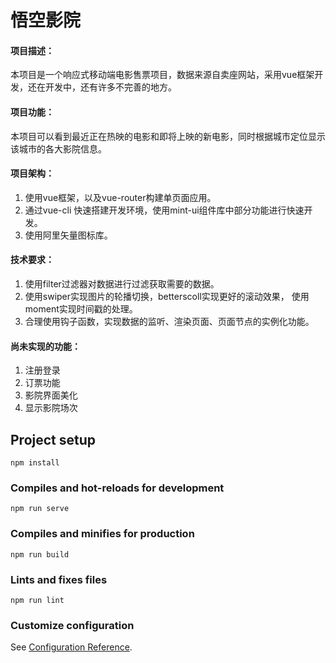 # 悟空影院
#### 项目描述：
本项目是一个响应式移动端电影售票项目，数据来源自卖座网站，采用vue框架开发，还在开发中，还有许多不完善的地方。
#### 项目功能：
本项目可以看到最近正在热映的电影和即将上映的新电影，同时根据城市定位显示该城市的各大影院信息。
#### 项目架构：
1. 使用vue框架，以及vue-router构建单页面应用。 
2. 通过vue-cli 快速搭建开发环境，使用mint-ui组件库中部分功能进行快速开发。
3. 使用阿里矢量图标库。
#### 技术要求：
1. 使用filter过滤器对数据进行过滤获取需要的数据。
2. 使用swiper实现图片的轮播切换，betterscoll实现更好的滚动效果， 使用moment实现时间戳的处理。
3. 合理使用钩子函数，实现数据的监听、渲染页面、页面节点的实例化功能。
#### 尚未实现的功能：
1. 注册登录
2. 订票功能
3. 影院界面美化
4. 显示影院场次
## Project setup
```
npm install
```

### Compiles and hot-reloads for development
```
npm run serve
```

### Compiles and minifies for production
```
npm run build
```

### Lints and fixes files
```
npm run lint
```

### Customize configuration
See [Configuration Reference](https://cli.vuejs.org/config/).
